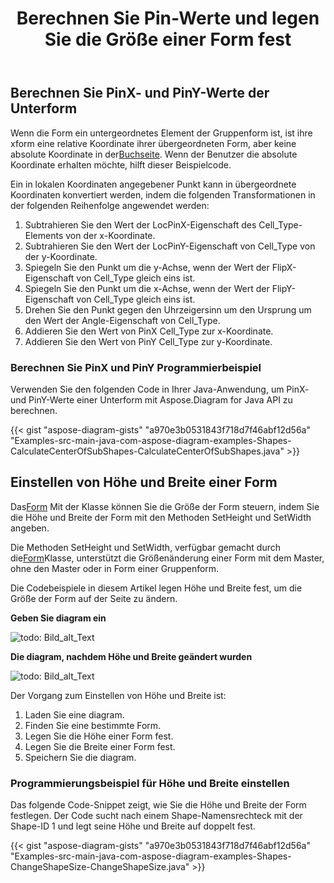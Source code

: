﻿---
title: Berechnen Sie Pin-Werte und legen Sie die Größe einer Form fest
type: docs
weight: 40
url: /de/java/calculate-pin-values-and-setting-size-of-a-shape/
---
## **Berechnen Sie PinX- und PinY-Werte der Unterform**
 Wenn die Form ein untergeordnetes Element der Gruppenform ist, ist ihre xform eine relative Koordinate ihrer übergeordneten Form, aber keine absolute Koordinate in der[Buchseite](https://reference.aspose.com/diagram/java/com.aspose.diagram/page). Wenn der Benutzer die absolute Koordinate erhalten möchte, hilft dieser Beispielcode.

Ein in lokalen Koordinaten angegebener Punkt kann in übergeordnete Koordinaten konvertiert werden, indem die folgenden Transformationen in der folgenden Reihenfolge angewendet werden:

1. Subtrahieren Sie den Wert der LocPinX-Eigenschaft des Cell_Type-Elements von der x-Koordinate.
1. Subtrahieren Sie den Wert der LocPinY-Eigenschaft von Cell_Type von der y-Koordinate.
1. Spiegeln Sie den Punkt um die y-Achse, wenn der Wert der FlipX-Eigenschaft von Cell_Type gleich eins ist.
1. Spiegeln Sie den Punkt um die x-Achse, wenn der Wert der FlipY-Eigenschaft von Cell_Type gleich eins ist.
1. Drehen Sie den Punkt gegen den Uhrzeigersinn um den Ursprung um den Wert der Angle-Eigenschaft von Cell_Type.
1. Addieren Sie den Wert von PinX Cell_Type zur x-Koordinate.
1. Addieren Sie den Wert von PinY Cell_Type zur y-Koordinate.
### **Berechnen Sie PinX und PinY Programmierbeispiel**
Verwenden Sie den folgenden Code in Ihrer Java-Anwendung, um PinX- und PinY-Werte einer Unterform mit Aspose.Diagram for Java API zu berechnen.

{{< gist "aspose-diagram-gists" "a970e3b0531843f718d7f46abf12d56a" "Examples-src-main-java-com-aspose-diagram-examples-Shapes-CalculateCenterOfSubShapes-CalculateCenterOfSubShapes.java" >}}
## **Einstellen von Höhe und Breite einer Form**
 Das[Form](https://reference.aspose.com/diagram/java/com.aspose.diagram/shape) Mit der Klasse können Sie die Größe der Form steuern, indem Sie die Höhe und Breite der Form mit den Methoden SetHeight und SetWidth angeben.

 Die Methoden SetHeight und SetWidth, verfügbar gemacht durch die[Form](https://reference.aspose.com/diagram/java/com.aspose.diagram/Shape)Klasse, unterstützt die Größenänderung einer Form mit dem Master, ohne den Master oder in Form einer Gruppenform.

Die Codebeispiele in diesem Artikel legen Höhe und Breite fest, um die Größe der Form auf der Seite zu ändern.

**Geben Sie diagram ein** 

![todo: Bild_alt_Text](http://i.imgur.com/cTiNWa7.png)

**Die diagram, nachdem Höhe und Breite geändert wurden**

![todo: Bild_alt_Text](calculate-pin-values-and-setting-size-of-a-shape_1.png)

Der Vorgang zum Einstellen von Höhe und Breite ist:

1. Laden Sie eine diagram.
1. Finden Sie eine bestimmte Form.
1. Legen Sie die Höhe einer Form fest.
1. Legen Sie die Breite einer Form fest.
1. Speichern Sie die diagram.
### **Programmierungsbeispiel für Höhe und Breite einstellen**
Das folgende Code-Snippet zeigt, wie Sie die Höhe und Breite der Form festlegen. Der Code sucht nach einem Shape-Namensrechteck mit der Shape-ID 1 und legt seine Höhe und Breite auf doppelt fest.

{{< gist "aspose-diagram-gists" "a970e3b0531843f718d7f46abf12d56a" "Examples-src-main-java-com-aspose-diagram-examples-Shapes-ChangeShapeSize-ChangeShapeSize.java" >}}
